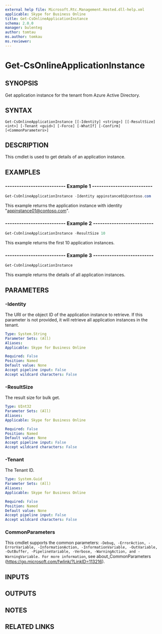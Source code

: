 ```yaml
---
external help file: Microsoft.Rtc.Management.Hosted.dll-help.xml
applicable: Skype for Business Online
title: Get-CsOnlineApplicationInstance
schema: 2.0.0
manager: bulenteg
author: tomtau
ms.author: tomkau
ms.reviewer:
---
```


# Get-CsOnlineApplicationInstance

## SYNOPSIS
Get application instance for the tenant from Azure Active Directory.

## SYNTAX

```
Get-CsOnlineApplicationInstance [[-Identity] <string>] [[-ResultSize] <int>] [-Tenant <guid>] [-Force] [-WhatIf] [-Confirm]  [<CommonParameters>]
```

## DESCRIPTION
This cmdlet is used to get details of an application instance.

## EXAMPLES

### -------------------------- Example 1 --------------------------
```powershell
Get-CsOnlineApplicationInstance -Identity appinstance01@contoso.com
```

This example returns the application instance with identity "appinstance01@contoso.com".

### -------------------------- Example 2 --------------------------
```powershell
Get-CsOnlineApplicationInstance -ResultSize 10
```

This example returns the first 10 application instances.

### -------------------------- Example 3 --------------------------
```powershell
Get-CsOnlineApplicationInstance
```

This example returns the details of all application instances.

## PARAMETERS

### -Identity
The URI or the object ID of the application instance to retrieve. If this parameter is not provided, it will retrieve all application instances in the tenant.

```yaml
Type: System.String
Parameter Sets: (All)
Aliases:
Applicable: Skype for Business Online

Required: False
Position: Named
Default value: None
Accept pipeline input: False
Accept wildcard characters: False
```

### -ResultSize
The result size for bulk get.

```yaml
Type: UInt32
Parameter Sets: (All)
Aliases:
Applicable: Skype for Business Online

Required: False
Position: Named
Default value: None
Accept pipeline input: False
Accept wildcard characters: False
```

### -Tenant
The Tenant ID.

```yaml
Type: System.Guid
Parameter Sets: (All)
Aliases:
Applicable: Skype for Business Online

Required: False
Position: Named
Default value: None
Accept pipeline input: False
Accept wildcard characters: False
```

### CommonParameters
This cmdlet supports the common parameters: `-Debug, -ErrorAction, -ErrorVariable, -InformationAction, -InformationVariable, -OutVariable, -OutBuffer, -PipelineVariable, -Verbose, -WarningAction, and -WarningVariable. For more information`, see about_CommonParameters (https://go.microsoft.com/fwlink/?LinkID=113216).

## INPUTS

## OUTPUTS

## NOTES

## RELATED LINKS

